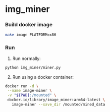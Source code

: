 # img_miner

### Build docker image

```bash
make image PLATFORM=x86
```

### Run

1. Run normally:

```bash
python img_miner/miner.py
```

2. Run using a docker container:

```bash
docker run -d \
 --name image-miner \
 -v "${PWD}:/mounted" \
 docker.io/library/image_miner:arm64-latest \
   image-miner --save_dir /mounted/mined_data
```
